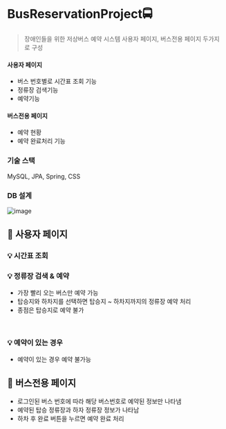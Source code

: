 # BusReservationProject🚍
> 장애인들을 위한 저상버스 예약 시스템
> 사용자 페이지, 버스전용 페이지 두가지로 구성

#### 사용자 페이지
- 버스 번호별로 시간표 조회 기능
- 정류장 검색기능
- 예약기능

#### 버스전용 페이지
- 예약 현황
- 예약 완료처리 기능

### 기술 스택
MySQL, JPA, Spring, CSS

### DB 설계
![image](https://github.com/Yang-soeun/BusReservationProject/assets/87464750/daa5fa96-c54f-4254-a1e7-41c45ffaa9ae)


## 📑 사용자 페이지
### 💡 시간표 조회


### 💡 정류장 검색 & 예약
- 가장 빨리 오는 버스만 예약 가능
- 탑승지와 하차지를 선택하면 탑승지 ~ 하차지까지의 정류장 예약 처리
- 종점은 탑승지로 예약 불가
<br>



### 💡 예약이 있는 경우
- 예약이 있는 경우 예약 불가능


## 📑 버스전용 페이지
- 로그인된 버스 번호에 따라 해당 버스번호로 예약된 정보만 나타냄
- 예약된 탑승 정류장과 하자 정류장 정보가 나타남
- 하차 후 완료 버튼을 누르면 예약 완료 처리


